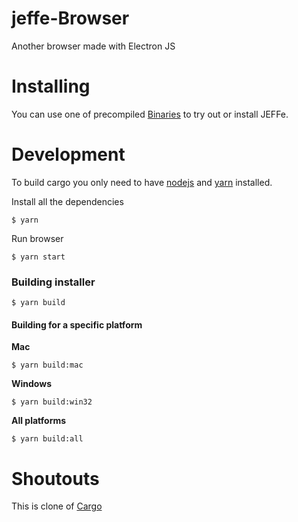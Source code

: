 # jeffe-Browser
Another browser made with Electron JS

# Installing
You can use one of precompiled [Binaries](https://github.com/jeffeeeee/jeffe-Browser/releases) to try out or install JEFFe.

# Development
To build cargo you only need to have [nodejs](https://nodejs.org) and [yarn](https://yarnpkg.com) installed.

Install all the dependencies
```
$ yarn
```
Run browser
```
$ yarn start
```

### Building installer

```
$ yarn build
```

#### Building for a specific platform

__Mac__

```
$ yarn build:mac
```

__Windows__

```
$ yarn build:win32
```

__All platforms__

```
$ yarn build:all
```

# Shoutouts
This is clone of [Cargo](https://github.com/herber/cargo)